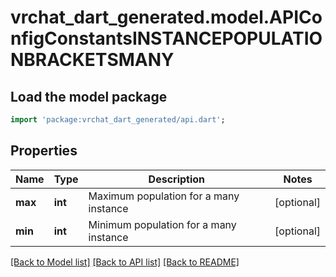 # vrchat_dart_generated.model.APIConfigConstantsINSTANCEPOPULATIONBRACKETSMANY

## Load the model package
```dart
import 'package:vrchat_dart_generated/api.dart';
```

## Properties
Name | Type | Description | Notes
------------ | ------------- | ------------- | -------------
**max** | **int** | Maximum population for a many instance | [optional] 
**min** | **int** | Minimum population for a many instance | [optional] 

[[Back to Model list]](../README.md#documentation-for-models) [[Back to API list]](../README.md#documentation-for-api-endpoints) [[Back to README]](../README.md)


